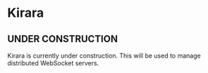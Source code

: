 # Kirara
## UNDER CONSTRUCTION
Kirara is currently under construction. This will be used to manage distributed WebSocket servers.
